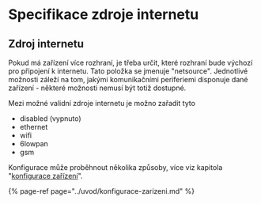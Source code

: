 # Specifikace zdroje internetu

## Zdroj internetu

Pokud má zařízení více rozhraní, je třeba určit, které rozhraní bude výchozí pro připojení k internetu. Tato položka se jmenuje "netsource". Jednotlivé možnosti záleží na tom, jakými komunikačními periferiemi disponuje dané zařízení - některé možnosti nemusí být totiž dostupné.

Mezi možné validní zdroje internetu je možno zařadit tyto

* disabled \(vypnuto\)
* ethernet
* wifi
* 6lowpan
* gsm

Konfigurace může proběhnout několika způsoby, více viz kapitola "[konfigurace zařízení](../uvod/konfigurace-zarizeni.md)".

{% page-ref page="../uvod/konfigurace-zarizeni.md" %}



